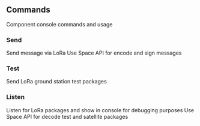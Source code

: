 ## Commands
Component console commands and usage

### Send
Send message via LoRa
Use Space API for encode and sign messages

### Test
Send LoRa ground station test packages

### Listen
Listen for LoRa packages and show in console for debugging purposes
Use Space API for decode test and satellite packages